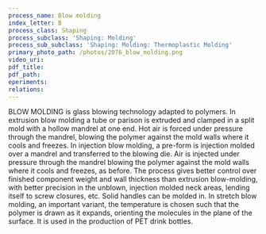 ```yaml
---
process_name: Blow molding
index_letter: B
process_class: Shaping
process_subclass: 'Shaping: Molding'
process_sub_subclass: 'Shaping: Molding: Thermoplastic Molding'
primary_photo_path: /photos/2076_blow_molding.png
video_uri:
pdf_title:
pdf_path:
eperiments:
relations:
---
```


BLOW MOLDING is glass blowing technology adapted to polymers. In extrusion blow molding a tube or parison is extruded and clamped in a split mold with a hollow mandrel at one end. Hot air is forced under pressure through the mandrel, blowing the polymer against the mold walls where it cools and freezes. In injection blow molding, a pre-form is injection molded over a mandrel and transferred to the blowing die. Air is injected under pressure through the mandrel blowing the polymer against the mold walls where it cools and freezes, as before. The process gives better control over finished component weight and wall thickness than extrusion blow-molding, with better precision in the unblown, injection molded neck areas, lending itself to screw closures, etc. Solid handles can be molded in. In stretch blow molding, an important variant, the temperature is chosen such that the polymer is drawn as it expands, orienting the molecules in the plane of the surface. It is used in the production of PET drink bottles.